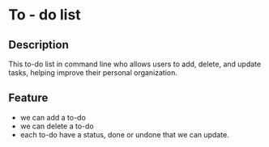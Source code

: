 # To - do list 
## Description

This to-do list in command line who  allows users to add, delete, and update tasks,
helping improve their personal organization.
## Feature 
- we can add a to-do 
- we can delete a to-do 
- each to-do have a status, done or undone that we can update. 
